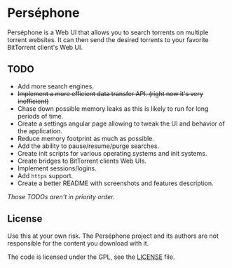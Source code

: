 # Perséphone

Perséphone is a Web UI that allows you to search torrents on multiple torrent websites. It can then send the desired torrents to your favorite BitTorrent client's Web UI.

## TODO
* Add more search engines.
* ~~Implement a more efficient data transfer API. (right now it's very inefficient)~~
* Chase down possible memory leaks as this is likely to run for long periods of time.
* Create a settings angular page allowing to tweak the UI and behavior of the application.
* Reduce memory footprint as much as possible.
* Add the ability to pause/resume/purge searches.
* Create init scripts for various operating systems and init systems.
* Create bridges to BitTorrent clients Web UIs.
* Implement sessions/logins.
* Add `https` support.
* Create a better README with screenshots and features description.

*Those TODOs aren't in priority order.*

## License
Use this at your own risk. The Perséphone project and its authors are not responsible for the content you download with it.

The code is licensed under the GPL, see the [LICENSE](LICENSE) file.
